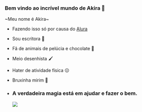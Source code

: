 ### Bem vindo ao incrível mundo de Akira 🌟

~Meu nome é Akira~

- Fazendo isso só por causa do [Alura](https://cursos.alura.com.br/)
- Sou escritora 📖
- Fã de animais de pelúcia e chocolate 🙂
- Meio desenhista 🖌️
- Hater de atividade física 😖
- Bruxinha mirim 🌙

- ### A verdadeira magia está em ajudar e fazer o bem.

  ![](https://media1.tenor.com/m/SN105LAhhQAAAAAd/kromia-vr-chat.gif)

